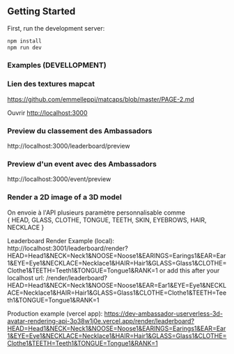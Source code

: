 ## Getting Started

First, run the development server:

```bash
npm install
npm run dev
```

### Examples (DEVELLOPMENT)
### Lien des textures mapcat
https://github.com/emmelleppi/matcaps/blob/master/PAGE-2.md

Ouvrir [http://localhost:3000](http://localhost:3000) 

### Preview du classement des Ambassadors
http://localhost:3000/leaderboard/preview
### Preview d'un event avec des Ambassadors
http://localhost:3000/event/preview

### Render a 2D image of a 3D model

On envoie à l'API plusieurs paramètre personnalisable comme  
{
HEAD,
GLASS,
CLOTHE,
TONGUE,
TEETH,
SKIN,
EYEBROWS,
HAIR,
NECKLACE
}

Leaderboard Render Example (local):
http://localhost:3001/leaderboard/render?HEAD=Head1&NECK=Neck1&NOOSE=Noose1&EARINGS=Earings1&EAR=Ear1&EYE=Eye1&NECKLACE=Necklace1&HAIR=Hair1&GLASS=Glass1&CLOTHE=Clothe1&TEETH=Teeth1&TONGUE=Tongue1&RANK=1
or add this after your localhost url:
/render/leaderboard?HEAD=Head1&NECK=Neck1&NOOSE=Noose1&EAR=Ear1&EYE=Eye1&NECKLACE=Necklace1&HAIR=Hair1&GLASS=Glass1&CLOTHE=Clothe1&TEETH=Teeth1&TONGUE=Tongue1&RANK=1

Production example (vercel app):
https://dev-ambassador-userverless-3d-avatar-rendering-api-3o38w1j0e.vercel.app/render/leaderboard?HEAD=Head1&NECK=Neck1&NOOSE=Noose1&EARINGS=Earings1&EAR=Ear1&EYE=Eye1&NECKLACE=Necklace1&HAIR=Hair1&GLASS=Glass1&CLOTHE=Clothe1&TEETH=Teeth1&TONGUE=Tongue1&RANK=1
